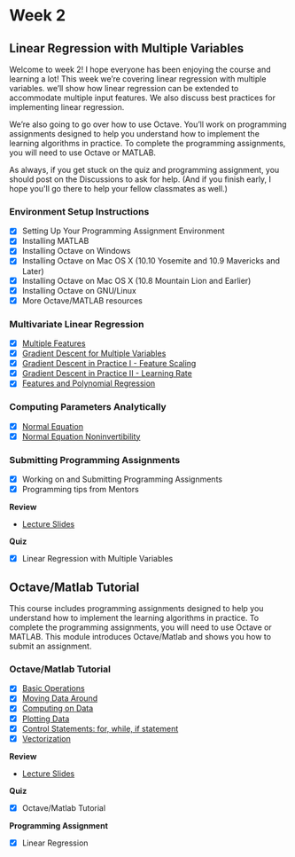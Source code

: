 # Week 2

## Linear Regression with Multiple Variables ##
Welcome to week 2! I hope everyone has been enjoying the course and learning a lot! This week we’re covering linear regression with multiple variables. we’ll show how linear regression can be extended to accommodate multiple input features. We also discuss best practices for implementing linear regression.

We’re also going to go over how to use Octave. You’ll work on programming assignments designed to help you understand how to implement the learning algorithms in practice. To complete the programming assignments, you will need to use Octave or MATLAB.

As always, if you get stuck on the quiz and programming assignment, you should post on the Discussions to ask for help. (And if you finish early, I hope you'll go there to help your fellow classmates as well.)

### Environment Setup Instructions ###
- [x] Setting Up Your Programming Assignment Environment
- [x] Installing MATLAB
- [x] Installing Octave on Windows
- [x] Installing Octave on Mac OS X (10.10 Yosemite and 10.9 Mavericks and Later)
- [x] Installing Octave on Mac OS X (10.8 Mountain Lion and Earlier)
- [x] Installing Octave on GNU/Linux
- [x] More Octave/MATLAB resources

### Multivariate Linear Regression ###
- [x] [Multiple Features](https://www.youtube.com/watch?v=Q4GNLhRtZNc&index=18&list=PLLssT5z_DsK-h9vYZkQkYNWcItqhlRJLN)
- [x] [Gradient Descent for Multiple Variables](https://www.youtube.com/watch?v=pkJjoro-b5c&list=PLLssT5z_DsK-h9vYZkQkYNWcItqhlRJLN&index=19)
- [x] [Gradient Descent in Practice I - Feature Scaling](https://www.youtube.com/watch?v=r5E2X1JdHAU&list=PLLssT5z_DsK-h9vYZkQkYNWcItqhlRJLN&index=20)
- [x] [Gradient Descent in Practice II - Learning Rate](https://www.youtube.com/watch?v=CYlR9oYhYuY&index=21&list=PLLssT5z_DsK-h9vYZkQkYNWcItqhlRJLN)
- [x] [Features and Polynomial Regression](https://www.youtube.com/watch?v=Hwj_9wMXDVo&list=PLLssT5z_DsK-h9vYZkQkYNWcItqhlRJLN&index=22)

### Computing Parameters Analytically ###
- [x] [Normal Equation](https://www.youtube.com/watch?v=B-Ks01zR4HY&list=PLLssT5z_DsK-h9vYZkQkYNWcItqhlRJLN&index=24)
- [x] [Normal Equation Noninvertibility](https://www.youtube.com/watch?v=FZ1qPqVeMSQ)

### Submitting Programming Assignments ###
- [x] Working on and Submitting Programming Assignments
- [x] Programming tips from Mentors

**Review**
- [Lecture Slides](lecture4.pdf)

**Quiz**
- [x] Linear Regression with Multiple Variables

## Octave/Matlab Tutorial ##
This course includes programming assignments designed to help you understand how to implement the learning algorithms in practice. To complete the programming assignments, you will need to use Octave or MATLAB. This module introduces Octave/Matlab and shows you how to submit an assignment.

### Octave/Matlab Tutorial ###
- [x] [Basic Operations](https://www.youtube.com/watch?v=39PyhM0LAow&index=25&list=PLLssT5z_DsK-h9vYZkQkYNWcItqhlRJLN)
- [x] [Moving Data Around](https://www.youtube.com/watch?v=FXLy8D2dnio&list=PLLssT5z_DsK-h9vYZkQkYNWcItqhlRJLN&index=26)
- [x] [Computing on Data](https://www.youtube.com/watch?v=GZqgeFBxOKc)
- [x] [Plotting Data](https://www.youtube.com/watch?v=8ClrEqsvPP0&index=27&list=PLLssT5z_DsK-h9vYZkQkYNWcItqhlRJLN)
- [x] [Control Statements: for, while, if statement](https://www.youtube.com/watch?v=HFtJbRKuwtI&list=PLLssT5z_DsK-h9vYZkQkYNWcItqhlRJLN&index=28)
- [x] [Vectorization](https://www.youtube.com/watch?v=9CIYT72UDHw&index=29&list=PLLssT5z_DsK-h9vYZkQkYNWcItqhlRJLN)

**Review**
- [Lecture Slides](lecture5.pdf)

**Quiz**
- [x] Octave/Matlab Tutorial

**Programming Assignment**
- [x] Linear Regression
